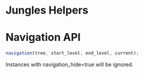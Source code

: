 # Jungles Helpers

# Navigation API

```js
navigation(tree, start_level, end_level, current);
```

Instances with navigation_hide=true will be ignored.
